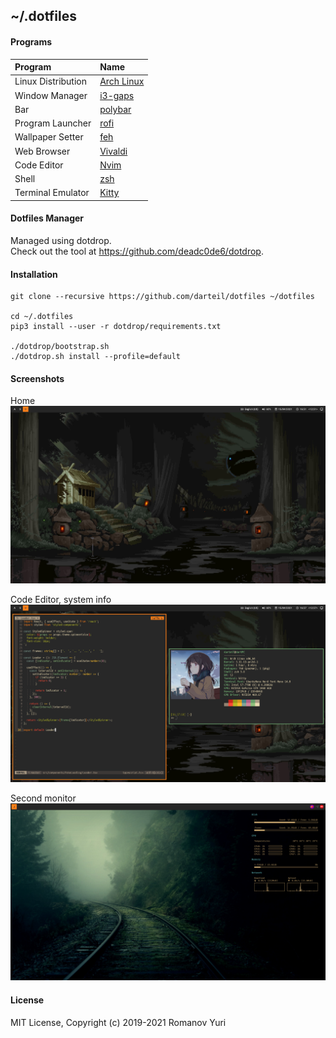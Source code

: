 ## ~/.dotfiles

#### Programs

| Program                             | Name                                                                     |
| :---                                | :---                                                                     |
| Linux Distribution                  | [Arch Linux](https://www.archlinux.org/)                                 |
| Window Manager                      | [i3-gaps](https://github.com/Airblader/i3)                               |
| Bar                                 | [polybar](https://github.com/jaagr/polybar)                              |
| Program Launcher                    | [rofi](https://github.com/DaveDavenport/rofi)                            |
| Wallpaper Setter                    | [feh](https://github.com/derf/feh)                                       |
| Web Browser                         | [Vivaldi](https://vivaldi.com)               |
| Code Editor                         | [Nvim](https://neovim.io/)                                               |
| Shell                               | [zsh](https://www.zsh.org/)                                              |
| Terminal Emulator                   | [Kitty](https://sw.kovidgoyal.net/kitty/)                                |

#### Dotfiles Manager

Managed using dotdrop.  
Check out the tool at https://github.com/deadc0de6/dotdrop.

#### Installation

```
git clone --recursive https://github.com/darteil/dotfiles ~/dotfiles

cd ~/.dotfiles
pip3 install --user -r dotdrop/requirements.txt

./dotdrop/bootstrap.sh
./dotdrop.sh install --profile=default
```

#### Screenshots
Home
![](./images/main.png)

Code Editor, system info
![](./images/code-system.png)

Second monitor
![](./images/second-monitor.png)

#### License

MIT License, Copyright (c) 2019-2021 Romanov Yuri
